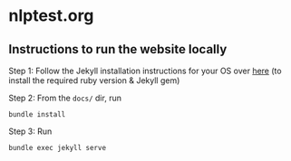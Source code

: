# nlptest.org

## Instructions to run the website locally

Step 1: Follow the Jekyll installation instructions for your OS over [here](https://jekyllrb.com/docs/installation/) (to install the required ruby version & Jekyll gem)

Step 2: From the `docs/` dir, run
```commandline
bundle install
```

Step 3: Run
```commandline
bundle exec jekyll serve
```